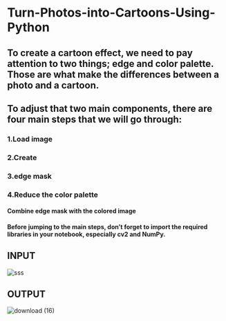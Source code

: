 # Turn-Photos-into-Cartoons-Using-Python
## To create a cartoon effect, we need to pay attention to two things; edge and color palette. Those are what make the differences between a photo and a cartoon.
## To adjust that two main components, there are four main steps that we will go through:
### 1.Load image
### 2.Create 
### 3.edge mask 
### 4.Reduce the color palette 
#### Combine edge mask with the colored image 
#### Before jumping to the main steps, don’t forget to import the required libraries in your notebook, especially cv2 and NumPy.

## INPUT
![sss](https://user-images.githubusercontent.com/88342222/156388184-91087142-cb23-4089-852f-2ca61d0efd6d.jpg)

## OUTPUT
![download (16)](https://user-images.githubusercontent.com/88342222/156388349-e57845cb-96c4-45ee-bf3e-240dc0e33920.png)


